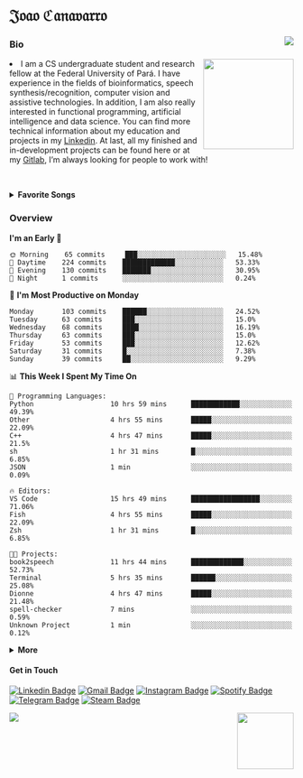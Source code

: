 <h1 align="start">𝔍𝔬𝔞𝔬 ℭ𝔞𝔫𝔞𝔳𝔞𝔯𝔯𝔬</h1>
<img src="https://komarev.com/ghpvc/?username=jvcanavarro" align="right">


### Bio 
<img src="./aot.gif" align="right" height="160">
<li>
I am a CS undergraduate student and research fellow at the Federal University of Pará. I have experience in the fields of bioinformatics, speech synthesis/recognition, computer vision and assistive technologies. In addition, I am also really interested in functional programming, artificial intelligence and data science. You can find more technical information about my education and projects in my <a href="https://www.linkedin.com/in/jvcanavarro/">Linkedin</a>. At last, all my finished and in-development projects can be found here or at my <a href="https://gitlab.com/jvcanavarro">Gitlab</a>, I’m always looking for people to work with!
</li>

<!-- [<img src="https://now-playing-codestackr.vercel.app/api/spotify-playing" alt="Cana's Spotify Playing" width="350" />](https://open.spotify.com/user/jvcanavarro) 
[![spotify-github-profile](https://spotify-github-profile.vercel.app/api/view?uid=jvcanavarro&cover_image=true&theme=novatorem)](https://spotify-github-profile.vercel.app/api/view?uid=jvcanavarro&redirect=true)
-->

<!-- [<img src="https://now-playing-codestackr.vercel.app/api/spotify-playing" alt="Cana's Spotify Playing" height="100" />](https://open.spotify.com/user/jvcanavarro) -->

<!-- <p>&nbsp;</p> -->



<br><details>
  <br><summary><b>Favorite Songs</b></summary>
  
<!--   <img src="/playlist.png" align="right" width="250" height="70"> -->
<!--   <img src="https://images6.fanpop.com/image/photos/38500000/Yui-Hirasawa-k-on-38512307-500-281.gif" align="right" width="250" height="100"> -->

  <a href = "https://open.spotify.com/user/jvcanavarro">
    <img src="https://now-playing-codestackr.vercel.app/api/spotify-playing" alt="Cana's Spotify Playing" align="right" width="350">
  </a>
  
  <ol>
    <li>
      <a href="https://open.spotify.com/track/4aTXBrfZCq46Si5xiJHA6H?si=TmXfL7HSSAiI-V1U5TZYJg">組曲「義経」~悪忌判官</a> by ONMYO-ZA.
    </li>
    <li>
      <a href="https://open.spotify.com/track/6ANDCR3T6h2MeoRmCCwJ6d?si=vhomk0ArSt29Qs1ELNJ2gg">DESTINY</a> by GALNERYUS.
    </li>
    <li>
      <a href="https://open.spotify.com/track/35Yq5aVZCHTMznrqd8yOvO?si=7j-suIfWSneIVTH49pLU1w">Faith & Decision</a> by Versailles
    </li>
    <li>
      <a href="https://open.spotify.com/track/62CbuWCUyrgynQAw7R5UQc?si=nY-rqkr9SCiXpX--JANeNA">Struggle for the Freedom Flag</a> by GALNERYUS.
    </li>
    <li>
      <a href="https://open.spotify.com/track/3tm73rjzn5SnGH5mHqLkSA?si=GuUzQxq-TmK_imehkyweHA">邪神の婚礼、儀は愛と知る</a> by Imperial Circus Dead Decadence.
    </li>
    <li>
      <a href="https://open.spotify.com/track/2N3PQZZ2jS8QeiBw8ywTrO?si=qPG-oixOSQGT8u0sWaai7Q">Phantom Blood</a> by Unlucky Morpheus.
    </li>
    <li>
      <a href="https://open.spotify.com/track/6qtRt9VdC2S8w5aFin1Vbe?si=SxuCyvDuTmO8EZp_T-Ztbw">Final Light</a> by Angra.
    </li>
    <li>
      <a href="https://open.spotify.com/track/2fOHzYoJPPnuyxsdYBOf8H?si=HEEz_cweRHmf7Vt2Wmxc_A">Through Your Optic</a> by UNDEAD CORPORATION.
    </li>
  </ol>

  Touhou, power, enka and gothic metal have become my most heard musical styles in recent times.<a href="https://open.spotify.com/playlist/5XNcqnoOZq594yRws85Hm5?si=1z_lrSqsSFayyCmo9Lc86A">This</a> is my favorite playlist, which I constantly update with new songs that I discover during my coding and gaming sessions, including those from the list above.
</details>

### Overview


<!--START_SECTION:waka-->
**I'm an Early 🐤** 

```text
🌞 Morning    65 commits     ███░░░░░░░░░░░░░░░░░░░░░░   15.48% 
🌆 Daytime    224 commits    █████████████░░░░░░░░░░░░   53.33% 
🌃 Evening    130 commits    ███████░░░░░░░░░░░░░░░░░░   30.95% 
🌙 Night      1 commits      ░░░░░░░░░░░░░░░░░░░░░░░░░   0.24%

```
📅 **I'm Most Productive on Monday** 

```text
Monday       103 commits    ██████░░░░░░░░░░░░░░░░░░░   24.52% 
Tuesday      63 commits     ███░░░░░░░░░░░░░░░░░░░░░░   15.0% 
Wednesday    68 commits     ████░░░░░░░░░░░░░░░░░░░░░   16.19% 
Thursday     63 commits     ███░░░░░░░░░░░░░░░░░░░░░░   15.0% 
Friday       53 commits     ███░░░░░░░░░░░░░░░░░░░░░░   12.62% 
Saturday     31 commits     █░░░░░░░░░░░░░░░░░░░░░░░░   7.38% 
Sunday       39 commits     ██░░░░░░░░░░░░░░░░░░░░░░░   9.29%

```


📊 **This Week I Spent My Time On** 

```text
💬 Programming Languages: 
Python                   10 hrs 59 mins      ████████████░░░░░░░░░░░░░   49.39% 
Other                    4 hrs 55 mins       █████░░░░░░░░░░░░░░░░░░░░   22.09% 
C++                      4 hrs 47 mins       █████░░░░░░░░░░░░░░░░░░░░   21.5% 
sh                       1 hr 31 mins        █░░░░░░░░░░░░░░░░░░░░░░░░   6.85% 
JSON                     1 min               ░░░░░░░░░░░░░░░░░░░░░░░░░   0.09%

🔥 Editors: 
VS Code                  15 hrs 49 mins      █████████████████░░░░░░░░   71.06% 
Fish                     4 hrs 55 mins       █████░░░░░░░░░░░░░░░░░░░░   22.09% 
Zsh                      1 hr 31 mins        █░░░░░░░░░░░░░░░░░░░░░░░░   6.85%

🐱‍💻 Projects: 
book2speech              11 hrs 44 mins      █████████████░░░░░░░░░░░░   52.73% 
Terminal                 5 hrs 35 mins       ██████░░░░░░░░░░░░░░░░░░░   25.08% 
Dionne                   4 hrs 47 mins       █████░░░░░░░░░░░░░░░░░░░░   21.48% 
spell-checker            7 mins              ░░░░░░░░░░░░░░░░░░░░░░░░░   0.59% 
Unknown Project          1 min               ░░░░░░░░░░░░░░░░░░░░░░░░░   0.12%

```


<!--END_SECTION:waka-->

<details>
  <summary><b>More</b></summary>
<p align="center">
<img align="center" src="https://github-readme-stats.vercel.app/api?username=jvcanavarro&show_icons=true&line_height=21&theme=default&hide_border=true" alt="Cana's Github Stats" />
<img align="center" src="https://github-readme-stats.vercel.app/api/top-langs/?username=jvcanavarro&theme=default&line_height=27&layout=compact&hide_border=true&hide=PostScript,PHP,HTML,Jupyter%20Notebook,Lua&langs_count=10" />
</p>
</details>

#### Get in Touch
[![Linkedin Badge](https://img.shields.io/badge/-LinkedIn-0e76a8?style=flat&logo=Linkedin&logoColor=white&link=https://www.linkedin.com/in/jvcanavarro/)](https://www.linkedin.com/in/jvcanavarro)
[![Gmail Badge](https://img.shields.io/badge/-Gmail-d14836?style=flat&logo=Gmail&logoColor=white&link=mailto:jvcanavarro@gmail.com)](mailto:jvcanavarro@gmail.com)
[![Instagram Badge](https://img.shields.io/badge/-Instagram-ff69b4?style=flat&logo=Instagram&logoColor=white&link=https://instagram.com/jlim_slam/)](https://instagram.com/jvcanavarro)
[![Spotify Badge](https://img.shields.io/badge/-Spotify-success?style=flat&logo=Spotify&logoColor=white&link=https://open.spotify.com/user/jvcanavarro)](https://open.spotify.com/user/jvcanavarro)
[![Telegram Badge](https://img.shields.io/badge/-Telegram-0088cc?style=flat&logo=Telegram&logoColor=white)](https://t.me/jvcanavarro)
[![Steam Badge](https://img.shields.io/badge/-Steam-lightgrey?style=flat&logo=Steam&logoColor=white&link=https://steamcommunity.com/id/octjinn/)](https://steamcommunity.com/id/octjinn/)


<p>
  <a href="https://count.getloli.com/"><img src="https://count.getloli.com/get/@index?theme=rule34"></a>
  <img src="https://data.whicdn.com/images/188174384/original.gif" align="right" height = "100">
</p>

